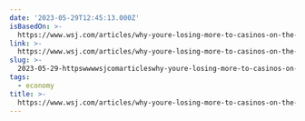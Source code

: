 ```yaml
---
date: '2023-05-29T12:45:13.000Z'
isBasedOn: >-
  https://www.wsj.com/articles/why-youre-losing-more-to-casinos-on-the-las-vegas-strip-73f6f3ab
link: >-
  https://www.wsj.com/articles/why-youre-losing-more-to-casinos-on-the-las-vegas-strip-73f6f3ab
slug: >-
  2023-05-29-httpswwwwsjcomarticleswhy-youre-losing-more-to-casinos-on-the-las-vegas-strip-73f6f3ab
tags:
  - economy
title: >-
  https://www.wsj.com/articles/why-youre-losing-more-to-casinos-on-the-las-vegas-strip-73f6f3ab
---
```


